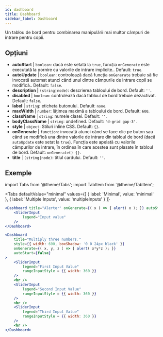 ```yaml
--- 
id: dashboard 
title: Dashboard
sidebar_label: Dashboard 
---
```


Un tablou de bord pentru combinarea manipulării mai multor câmpuri de intrare pentru copii.

## Opțiuni

* __autoStart__ | `boolean`: dacă este setată la `true`, funcția `onGenerate` este executată la pornire cu valorile de intrare implicite.. Default: `true`.
* __autoUpdate__ | `boolean`: controlează dacă funcția `onGenerate` trebuie să fie invocată automat atunci când unul dintre câmpurile de intrare copil se modifică.. Default: `false`.
* __description__ | `(string|node)`: descrierea tabloului de bord. Default: `''`.
* __disabled__ | `boolean`: controlează dacă tabloul de bord trebuie dezactivat. Default: `false`.
* __label__ | `string`: eticheta butonului. Default: `none`.
* __maxWidth__ | `number`: lățimea maximă a tabloului de bord. Default: `600`.
* __className__ | `string`: numele clasei. Default: `''`.
* __bodyClassName__ | `string`: undefined. Default: `'d-grid gap-3'`.
* __style__ | `object`: Stiluri inline CSS. Default: `{}`.
* __onGenerate__ | `function`: invocată atunci când se face clic pe buton sau când se modifică una dintre valorile de intrare din tabloul de bord (dacă `autoUpdate` este setat la `true`). Funcția este apelată cu valorile câmpurilor de intrare, în ordinea în care acestea sunt plasate în tabloul de bord. Default: `onGenerate() {}`.
* __title__ | `(string|node)`: titlul cardului. Default: `''`.


## Exemple

import Tabs from '@theme/Tabs';
import TabItem from '@theme/TabItem';

<Tabs
    defaultValue="minimal"
    values={[
        { label: 'Minimal', value: 'minimal' },
        { label: 'Multiple Inputs', value: 'multipleInputs' }
    ]}
>

<TabItem value="minimal"> 

```jsx live
<Dashboard title="Alerter" onGenerate={( x ) => { alert( x ); }} autoStart={false} >
    <SliderInput
        legend="Input value"
    />
</Dashboard>
```

</TabItem>

<TabItem value="multipleInputs" > 

```jsx live
<Dashboard 
    title="Multiply three numbers."
    style={{ width: 600, boxShadow: '0 0 24px black' }}
    onGenerate={( x, y, z ) => { alert( x*y*z ); }} 
    autoStart={false} 
>
    <SliderInput
        legend="First Input Value"
        rangeInputStyle = {{ width: 360 }}
    />
    <hr />
    <SliderInput
        legend="Second Input Value"
        rangeInputStyle = {{ width: 360 }}
    />
    <hr />
    <SliderInput
        legend="Third Input Value"
        rangeInputStyle = {{ width: 360 }}
    />
    <hr />
</Dashboard>
```

</TabItem>

</Tabs>
